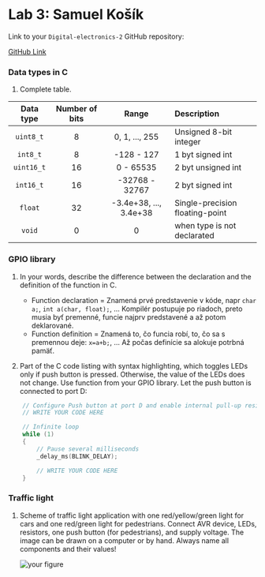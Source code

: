 # Lab 3: Samuel Košík

Link to your `Digital-electronics-2` GitHub repository:

   [GitHub Link](https://github.com/amwellius/Digital-electronics-2)



### Data types in C

1. Complete table.

| **Data type** | **Number of bits** | **Range** | **Description** |
| :-: | :-: | :-: | :-- | 
| `uint8_t`  | 8 | 0, 1, ..., 255 | Unsigned 8-bit integer |
| `int8_t`   | 8 | -128 - 127 | 1 byt signed int |
| `uint16_t` | 16 | 0 - 65535 | 2 byt unsigned int |
| `int16_t`  | 16 | -32768 - 32767 | 2 byt signed int |
| `float`    | 32 | -3.4e+38, ..., 3.4e+38 | Single-precision floating-point |
| `void`     | 0 |0  | when type is not declarated |


### GPIO library

1. In your words, describe the difference between the declaration and the definition of the function in C.
   * Function declaration = Znamená prvé predstavenie v kóde, napr `char a;`, `int a(char, float);`, ... Kompilér postupuje po riadoch, preto musia byť premenné, funcie najprv predstavené a až potom deklarované.
   * Function definition = Znamená to, čo funcia robí, to, čo sa s premennou deje: `x=a+b;`, ... Až počas definície sa alokuje potrbná pamäť.

2. Part of the C code listing with syntax highlighting, which toggles LEDs only if push button is pressed. Otherwise, the value of the LEDs does not change. Use function from your GPIO library. Let the push button is connected to port D:

```c
    // Configure Push button at port D and enable internal pull-up resistor
    // WRITE YOUR CODE HERE

    // Infinite loop
    while (1)
    {
        // Pause several milliseconds
        _delay_ms(BLINK_DELAY);

        // WRITE YOUR CODE HERE
    }
```


### Traffic light

1. Scheme of traffic light application with one red/yellow/green light for cars and one red/green light for pedestrians. Connect AVR device, LEDs, resistors, one push button (for pedestrians), and supply voltage. The image can be drawn on a computer or by hand. Always name all components and their values!

   ![your figure]()

